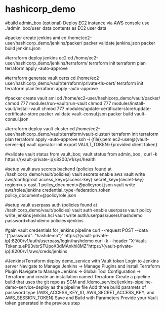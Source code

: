 # hashicorp_demo

#build admin_box (optional)
Deploy EC2 instance via AWS console
use ./admin_box/user_data contents as EC2 user data

#packer create jenkins ami
cd /home/ec2-user/hashicorp_demo/jenkins/packer/
packer validate jenkins.json
packer build jenkins.json

#terraform deploy jenkins ec2
cd /home/ec2-user/hashicorp_demo/jenkins/terraform/
terraform init
terraform plan
terraform apply -auto-approve

#terraform generate vault certs
cd /home/ec2-user/hashicorp_demo/vault/terraform/private-tls-cert/
terraform init
terraform plan
terraform apply -auto-approve

#packer create vault ami
cd /home/ec2-user/hashicorp_demo/vault/packer/
chmod 777 modules/run-vault/run-vault
chmod 777 modules/install-vault/install-vault
chmod 777 modules/update-certificate-store/update-certificate-store
packer validate vault-consul.json
packer build vault-consul.json

#terraform deploy vault cluster
cd /home/ec2-user/hashicorp_demo/vault/terraform/vault-cluster/
terraform init
terraform plan
terraform apply -auto-approve
ssh -i {file}.pem ec2-user@{vault-server-ip}
vault operator init
export VAULT_TOKEN={provided client token}

#validate vault status
from vault_box; vault status
from admin_box ; curl -k https://{vault-private-ip}:8200/v1/sys/health

#setup vault aws secrets backend (policies found at /hashicorp_demo/vault/policies)
vault secrets enable aws
vault write aws/config/root access_key={access-key} secret_key={secret-key} region=us-east-1 policy_document=@policyroot.json
vault write aws/roles/jenkins credential_type=federation_token policy_document=@policyrole.json

#setup vault userpass auth (policies found at /hashicorp_demo/vault/policies)
vault auth enable userpass
vault policy write jenkins jenkins.hcl
vault write auth/userpass/users/hashdemo password=hashdemo policies=jenkins

#gain vault credentials for jenkins pipeline
curl --request POST --data '{"password": "hashdemo"}' https://{vault-private-ip}:8200/v1/auth/userpass/login/hashdemo
curl -k --header "X-Vault-Token:s.eP93vbrSTUpoX3dMAnkhi8MZ"https://{vault-private-ip}:8200/v1/aws/creds/jenkins

#Jenkins/Terraform deploy demo_service with Vault token
Login to Jenkins server
Navigate to Manage Jenkins -> Manage Plugins and install Terraform Plugin
Navigate to Manage Jenkins -> Global Tool Configuration -> Terraform and create an installation named Terraform
Create a pipeline build that uses the git repo as SCM and /demo_service/jenkins-pipeline-demo-service-deploy as the pipeline file
Add three build paramets of password type (AWS_ACCESS_KEY_ID, AWS_SECRET_ACCESS_KEY, and AWS_SESSION_TOKEN)
Save and Build with Parameters
Provide your Vault token generated in the previous step
